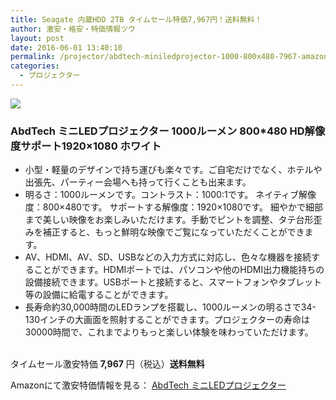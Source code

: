 ```yaml
---
title: Seagate 内蔵HDD 2TB タイムセール特価7,967円！送料無料！
author: 激安・格安・特価情報ツウ
layout: post
date: 2016-06-01 13:40:10
permalink: /projector/abdtech-miniledprojector-1000-800x480-7967-amazon.html
categories:
  - プロジェクター
---
```


<div class="img-bg2 img_L">
<a href="http://www.amazon.co.jp/gp/product/B016BLH18K/ref=as_li_qf_sp_asin_il?ie=UTF8&camp=247&creative=1211&creativeASIN=B016BLH18K&linkCode=as2&tag=tokkajohotsu-22"><img border="0" src="http://ws-fe.amazon-adsystem.com/widgets/q?_encoding=UTF8&ASIN=B016BLH18K&Format=_SL160_&ID=AsinImage&MarketPlace=JP&ServiceVersion=20070822&WS=1&tag=tokkajohotsu-22" ></a><img src="http://ir-jp.amazon-adsystem.com/e/ir?t=tokkajohotsu-22&l=as2&o=9&a=B016BLH18K" width="1" height="1" border="0" alt="" style="border:none !important; margin:0px !important;" />

</div>

### AbdTech ミニLEDプロジェクター 1000ルーメン 800*480 HD解像度サポート1920×1080 ホワイト
<!--more-->

* 小型・軽量のデザインで持ち運びも楽々です。ご自宅だけでなく、ホテルや出張先、パーティー会場へも持って行くことも出来ます。
* 明るさ：1000ルーメンです。コントラスト：1000:1です。 ネイティブ解像度：800×480です。 サポートする解像度：1920×1080です。 細やかで細部まで美しい映像をお楽しみいただけます。手動でピントを調整、タテ台形歪みを補正すると、もっと鮮明な映像でご覧になっていただくことができます。
* AV、HDMI、AV、SD、USBなどの入力方式に対応し、色々な機器を接続することができます。HDMIポートでは、パソコンや他のHDMI出力機能持ちの設備接続できます。USBポートと接続すると、スマートフォンやタブレット等の設備に給電することができます。
* 長寿命約30,000時間のLEDランプを搭載し、1000ルーメンの明るさで34-130インチの大画面を照射することができます。プロジェクターの寿命は30000時間で、これまでよりもっと楽しい体験を味わっていただけます。

<br clear="all" />タイムセール激安特価 <span class="tokka-price"><strong>7,967</strong></span> 円（税込）**送料無料**

Amazonにて激安特価情報を見る： <span class="fs150p"><a href="http://www.amazon.co.jp/gp/product/B016BLH18K/ref=as_li_qf_sp_asin_il?ie=UTF8&camp=247&creative=1211&creativeASIN=B016BLH18K&linkCode=as2&tag=tokkajohotsu-22" target="_blank">AbdTech ミニLEDプロジェクター</a></span>
